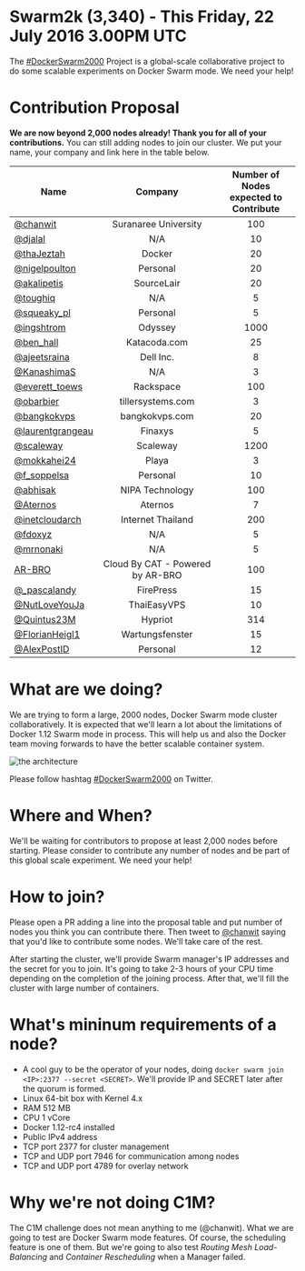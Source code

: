 # Swarm2k (3,340) - This Friday, 22 July 2016 3.00PM UTC

The [#DockerSwarm2000](https://twitter.com/hashtag/DockerSwarm2000) Project is a global-scale collaborative project to do some scalable experiments on Docker Swarm mode. We need your help!

# Contribution Proposal

**We are now beyond 2,000 nodes already! Thank you for all of your contributions.**
You can still adding nodes to join our cluster. We put your name, your company and link here in the table below.

| Name          | Company       | Number of Nodes<br>expected to Contribute |
| ------------- |:-------------:|:-----------------------------------------:|
| [@chanwit](https://twitter.com/chanwit) | Suranaree University | 100 |
| [@djalal](https://twitter.com/enlamp) | N/A | 10 |
| [@thaJeztah](https://twitter.com/thaJeztah) | Docker | 20 |
| [@nigelpoulton](https://twitter.com/nigelpoulton) | Personal | 20 |
| [@akalipetis](https://twitter.com/akalipetis) | SourceLair | 20 |
| [@toughiq](https://twitter.com/toughiq) | N/A | 5 |
| [@squeaky_pl](https://twitter.com/squeaky_pl) | Personal | 5 |
| [@ingshtrom](https://twitter.com/ingshtrom) | Odyssey | 1000 |
| [@ben_hall](https://twitter.com/ben_hall) | Katacoda.com | 25 |
| [@ajeetsraina](https://twitter.com/ajeetsraina) |  Dell Inc. | 8 |
| [@KanashimaS](https://twitter.com/KanashimaS) |  N/A | 3 |
| [@everett_toews](https://twitter.com/everett_toews) | Rackspace | 100 |
| [@obarbier](https://twitter.com/obarbier) | tillersystems.com | 3 |
| [@bangkokvps](https://twitter.com/bangkokvps) | bangkokvps.com| 20 |
| [@laurentgrangeau](https://twitter.com/laurentgrangeau) | Finaxys | 5 |
| [@scaleway](https://twitter.com/scaleway) | Scaleway | 1200 |
| [@mokkahei24](https://twitter.com/mokkahei24) | Playa | 3 |
| [@f_soppelsa](https://twitter.com/f_soppelsa) | Personal | 10 |
| [@abhisak](https://twitter.com/abhisak) | NIPA Technology | 100 |
| [@Aternos](https://twitter.com/Aternos) | Aternos | 7 |
| [@inetcloudarch ](https://twitter.com/inetcloudarch) | Internet Thailand | 200 |
| [@fdoxyz](https://twitter.com/fdoxyz) | N/A | 5 |
| [@mrnonaki](https://twitter.com/mrnonaki) | N/A | 5 |
| [AR-BRO](https://www.facebook.com/arbro.cloud) | Cloud By CAT - Powered by AR-BRO | 100 |
| [@_pascalandy](https://twitter.com/_pascalandy) | FirePress | 15 |
| [@NutLoveYouJa](https://twitter.com/NutLoveYouJa) | ThaiEasyVPS | 10 |
| [@Quintus23M](https://twitter.com/Quintus23M) | Hypriot | 314 |
| [@FlorianHeigl1](https://twitter.com/FlorianHeigl1) | Wartungsfenster | 15 |
| [@AlexPostID](https://twitter.com/AlexPostID) | Personal | 12 |

# What are we doing?
We are trying to form a large, 2000 nodes, Docker Swarm mode cluster collaboratively. It is expected that we'll learn a lot about the limitations of Docker 1.12 Swarm mode in process. This will help us and also the Docker team moving forwards to have the better scalable container system.

![the architecture](https://pbs.twimg.com/media/CnoaWoZVIAAwO7p.jpg:large "The architecture")

Please follow hashtag [#DockerSwarm2000](https://twitter.com/hashtag/DockerSwarm2000) on Twitter.

# Where and When?
We'll be waiting for contributors to propose at least 2,000 nodes before starting. Please consider to contribute any number of nodes and be part of this global scale experiment. We need your help!

# How to join?
Please open a PR adding a line into the proposal table and put number of nodes you think you can contribute there.
Then tweet to [@chanwit](https://twitter.com/chanwit) saying that you'd like to contribute some nodes. We'll take care of the rest.

After starting the cluster, we'll provide Swarm manager's IP addresses and the secret for you to join.
It's going to take 2-3 hours of your CPU time depending on the completion of the joining process.
After that, we'll fill the cluster with large number of containers.

# What's mininum requirements of a node?

  * A cool guy to be the operator of your nodes, doing `docker swarm join <IP>:2377 --secret <SECRET>`. We'll provide IP and SECRET later after the quorum is formed.
  * Linux 64-bit box with Kernel 4.x
  * RAM 512 MB
  * CPU 1 vCore
  * Docker 1.12-rc4 installed
  * Public IPv4 address
  * TCP port 2377 for cluster management
  * TCP and UDP port 7946 for communication among nodes
  * TCP and UDP port 4789 for overlay network

# Why we're not doing C1M?

The C1M challenge does not mean anything to me (@chanwit). What we are going to test are Docker Swarm mode features.
Of course, the scheduling feature is one of them. But we're going to also test *Routing Mesh Load-Balancing* and *Container Rescheduling* when a Manager failed.
